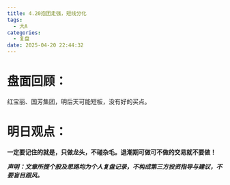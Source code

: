 ```yaml
---
title: 4.20抱团走强，短线分化
tags:
  - 大A
categories:
  - 复盘
date: 2025-04-20 22:44:32
---
```




# 盘面回顾：

红宝丽、国芳集团，明后天可能短板，没有好的买点。





# 明日观点：





**一定要记住的就是，只做龙头，不碰杂毛。退潮期可做可不做的交易就不要做！**



***声明：文章所提个股及思路均为个人复盘记录，不构成第三方投资指导与建议，不要盲目跟风。***
